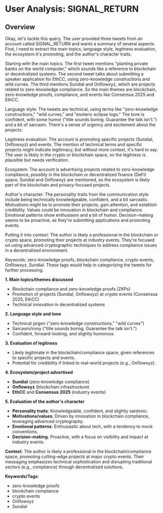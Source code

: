 # User Analysis: SIGNAL_RETURN

## Overview

<think>
Okay, let's tackle this query. The user provided three tweets from an account called SIGNAL_RETURN and wants a summary of several aspects. First, I need to extract the main topics, language style, legitness evaluation, the ecosystem it's promoting, and the author's character traits.

Starting with the main topics. The first tweet mentions "planting private banks on the world computer," which sounds like a reference to blockchain or decentralized systems. The second tweet talks about submitting a speaker application for EthCC, using zero-knowledge constructions and wild curves. The third mentions Sundial and Onflowxyz, which are projects related to zero-knowledge compliance. So the main themes are blockchain, zero-knowledge proofs, compliance, and events like Consensus 2025 and EthCC.

Language style: The tweets are technical, using terms like "zero-knowledge constructions," "wild curves," and "esoteric eclipse logo." The tone is confident, with some humor ("title sounds boring. Guarantee the talk isn't.") and a bit of sarcasm. There's a sense of urgency and excitement about the projects.

Legitness evaluation: The account is promoting specific projects (Sundial, Onflowxyz) and events. The mention of technical terms and specific projects might indicate legitimacy, but without more context, it's hard to say. The user is likely in the crypto or blockchain space, so the legitness is plausible but needs verification.

Ecosystem: The account is advertising projects related to zero-knowledge compliance, possibly in the blockchain or decentralized finance (DeFi) space. Sundial and Onflowxyz are mentioned, so the ecosystem is likely part of the blockchain and privacy-focused projects.

Author's character: The personality traits from the communication style include being technically knowledgeable, confident, and a bit sarcastic. Motivations might be to promote their projects, gain attention, and establish credibility. Values could be innovation in blockchain and compliance. Emotional patterns show enthusiasm and a bit of humor. Decision-making seems to be proactive, as they're submitting applications and promoting events.

Putting it into context: The author is likely a professional in the blockchain or crypto space, promoting their projects at industry events. They're focused on using advanced cryptographic techniques to address compliance issues in a decentralized environment.

Keywords: zero-knowledge proofs, blockchain compliance, crypto events, Onflowxyz, Sundial. These tags would help in categorizing the tweets for further processing.
</think>

**1. Main topics/themes discussed**  
- Blockchain compliance and zero-knowledge proofs (ZKPs)  
- Promotion of projects (Sundial, Onflowxyz) at crypto events (Consensus 2025, EthCC)  
- Technical innovation in decentralized systems  

**2. Language style and tone**  
- Technical jargon ("zero-knowledge constructions," "wild curves")  
- Sarcasm/irony ("title sounds boring. Guarantee the talk isn't.")  
- Confident, forward-looking, and slightly humorous  

**3. Evaluation of legitness**  
- Likely legitimate in the blockchain/compliance space, given references to specific projects and events.  
- Potential for credibility if linked to real-world projects (e.g., Onflowxyz).  

**4. Ecosystem/project advertised**  
- **Sundial** (zero-knowledge compliance)  
- **Onflowxyz** (blockchain infrastructure)  
- **EthCC** and **Consensus 2025** (industry events)  

**5. Evaluation of the author's character**  
- **Personality traits**: Knowledgeable, confident, and slightly sardonic.  
- **Motivations/values**: Driven by innovation in blockchain compliance, leveraging advanced cryptography.  
- **Emotional patterns**: Enthusiastic about tech, with a tendency to mock conventions.  
- **Decision-making**: Proactive, with a focus on visibility and impact at industry events.  

**Context**: The author is likely a professional in the blockchain/compliance space, promoting cutting-edge projects at major crypto events. Their messaging emphasizes technical sophistication and disrupting traditional sectors (e.g., compliance) through decentralized solutions.  

**Keywords/Tags**:  
- zero-knowledge proofs  
- blockchain compliance  
- crypto events  
- Onflowxyz  
- Sundial